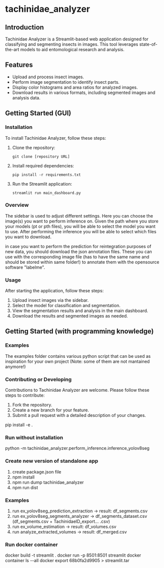 # tachinidae_analyzer

## Introduction
Tachinidae Analyzer is a Streamlit-based web application designed for classifying and segmenting insects in images. This tool leverages state-of-the-art models to aid entomological research and analysis.

## Features
- Upload and process insect images.
- Perform image segmentation to identify insect parts.
- Display color histograms and area ratios for analyzed images.
- Download results in various formats, including segmented images and analysis data.


## Getting Started (GUI)

### Installation
To install Tachinidae Analyzer, follow these steps:

1. Clone the repository:
   ```
   git clone [repository URL]
   ```
2. Install required dependencies:
   ```
   pip install -r requirements.txt
   ```
3. Run the Streamlit application:
   ```
   streamlit run main_dashboard.py
   ```

### Overview
The sidebar is used to adjust different settings. Here you can choose the image(s) you want to perform inference on. Given the path where you store your models (pt or pth files), you will be able to select the model you want to use.
After performing the inference you will be able to select which files you want to download.

in case you want to perform the prediction for reintegration purposes of new data, you should download the json annotation files. These you can use with the corresponding image file (has to have the same name and should be stored within same folder!) to annotate them with the opensource software "labelme".

### Usage
After starting the application, follow these steps:

1. Upload insect images via the sidebar.
2. Select the model for classification and segmentation.
3. View the segmentation results and analysis in the main dashboard.
4. Download the results and segmented images as needed.

## Getting Started (with programming knowledge)

### Examples
The examples folder contains various python script that can be used as inspiration for your own project (Note: some of them are not mantained anymore!)

### Contributing or Developing
Contributions to Tachinidae Analyzer are welcome. Please follow these steps to contribute:

1. Fork the repository.
2. Create a new branch for your feature.
3. Submit a pull request with a detailed description of your changes.

pip install -e .

### Run without installation

python -m tachinidae_analyzer.perform_inference.inference_yolov8seg

### Create new version of standalone app
1. create package.json file
2. npm install
3. npm run dump tachinidae_analyzer
4. npm run dist

### Examples

1. run ex_yolov8seg_prediction_extraction -> result: df_segments.csv
2. run ex_yolov8seg_segments_analyzer -> df_segments_dataset.csv (df_segments.csv + TachinidaeID_export... .csv)
3. run ex_volume_estimation -> result: df_volumes.csv
4. run analyze_extracted_volumes -> result: df_merged.csv

### Run docker container
docker build -t streamlit .
docker run -p 8501:8501 streamlit
docker container ls --all
docker export 68b0fa2d9905 > streamlit.tar